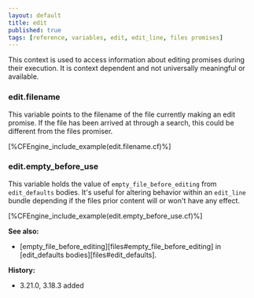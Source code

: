 ```yaml
---
layout: default
title: edit
published: true
tags: [reference, variables, edit, edit_line, files promises]
---
```


This context is used to access information about editing promises during
their execution. It is context dependent and not universally meaningful or
available.

### edit.filename

This variable points to the filename of the file currently making an
edit promise. If the file has been arrived at through a search, this
could be different from the files promiser.

[%CFEngine_include_example(edit.filename.cf)%]

### edit.empty_before_use

This variable holds the value of `empty_file_before_editing` from
`edit_defaults` bodies. It's useful for altering behavior within an `edit_line`
bundle depending if the files prior content will or won't have any effect.

[%CFEngine_include_example(edit.empty_before_use.cf)%]

**See also:**

* [empty_file_before_editing][files#empty_file_before_editing] in [edit_defaults bodies][files#edit_defaults].

**History:**

* 3.21.0, 3.18.3 added

